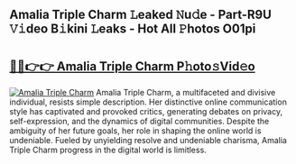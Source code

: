 ## Amalia Triple Charm 𝙻eaked 𝙽u𝚍e - Part-R9U 𝚅𝚒deo B𝚒kini 𝙻eaks - Hot All 𝙿hotos O01pi

# <h2><a href="http://ld02bn.urlbe.top/?page=Amalia+Triple+Charm">🔗🔗👉👉 Amalia Triple Charm P𝚑oto𝚜Vid𝚎o</a></h2>

[![Amalia Triple Charm](https://i.imgur.com/eBuTRDB.gif)](http://ld02bn.urlbe.top/?page=Amalia+Triple+Charm)
Amalia Triple Charm, a multifaceted and divisive individual, resists simple description. Her distinctive online communication style has captivated and provoked critics, generating debates on privacy, self-expression, and the dynamics of digital communities. Despite the ambiguity of her future goals, her role in shaping the online world is undeniable. Fueled by unyielding resolve and undeniable charisma, Amalia Triple Charm progress in the digital world is limitless.
